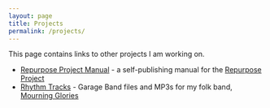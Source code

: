 ```yaml
---
layout: page
title: Projects
permalink: /projects/
---
```


This page contains links to other projects I am working on.

* [Repurpose Project Manual]( {{site.baseurl}}/RepurposeManual ) - a self-publishing manual for the [Repurpose Project](http://repurposeproject.org)
* [Rhythm Tracks]( {{site.baseurl}}/rhythm-tracks ) - Garage Band files and MP3s for my folk band, [Mourning Glories](http://mourningglories.bandcamp.com)
